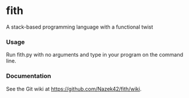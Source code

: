 # fith
A stack-based programming language with a functional twist

### Usage

Run fith.py with no arguments and type in your program on the command line.

### Documentation

See the Git wiki at <https://github.com/Nazek42/fith/wiki>.
